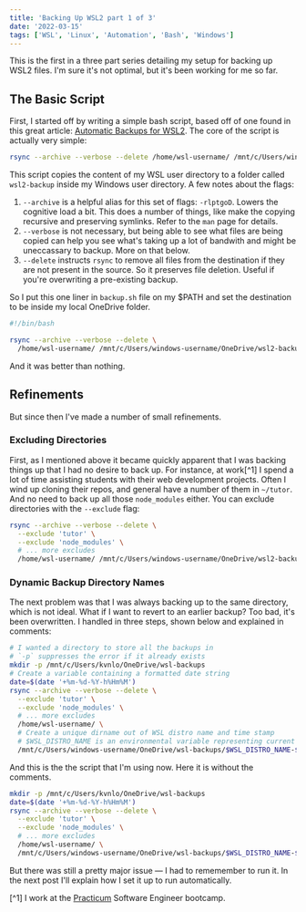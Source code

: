 ```yaml
---
title: 'Backing Up WSL2 part 1 of 3'
date: '2022-03-15'
tags: ['WSL', 'Linux', 'Automation', 'Bash', 'Windows']
---
```


This is the first in a three part series detailing my setup for backing up WSL2 files. I'm sure it's not optimal, but it's been working for me so far.

## The Basic Script

First, I started off by writing a simple bash script, based off of one found in this great article: [Automatic Backups for WSL2](https://stephenreescarter.net/automatic-backups-for-wsl2/#:~:text=Automating%20WSL2%20Backups&text=Using%20the%20Task%20Scheduler%2C%20we,the%20Windows%20Administrative%20Tools%20folder.&text=With%20the%20Task%20Scheduler%2C%20we,backup%20up%20to%20a%20schedule). The core of the script is actually very simple:

```sh
rsync --archive --verbose --delete /home/wsl-username/ /mnt/c/Users/windows-username/wsl2-backup/
```

This script copies the content of my WSL user directory to a folder called `wsl2-backup` inside my Windows user directory. A few notes about the flags:

1. `--archive` is a helpful alias for this set of flags: `-rlptgoD`. Lowers the cognitive load a bit. This does a number of things, like make the copying recursive and preserving symlinks. Refer to the `man` page for details.
2. `--verbose` is not necessary, but being able to see what files are being copied can help you see what's taking up a lot of bandwith and might be uneccassary to backup. More on that below.
3. `--delete` instructs `rsync` to remove all files from the destination if they are not present in
   the source. So it preserves file deletion. Useful if you're overwriting a pre-existing backup.

So I put this one liner in `backup.sh` file on my $PATH and set the destination to be inside my local OneDrive folder.

```sh
#!/bin/bash

rsync --archive --verbose --delete \
  /home/wsl-username/ /mnt/c/Users/windows-username/OneDrive/wsl2-backup/
```

And it was better than nothing.

## Refinements

But since then I've made a number of small refinements.

### Excluding Directories

First, as I mentioned above it became quickly apparent that I was backing things up that I had no desire to back up. For instance, at work[^1] I spend a lot of time assisting students with their web development projects. Often I wind up cloning their repos, and general have a number of them in `~/tutor`. And no need to back up all those `node_modules` either. You can exclude directories with the `--exclude` flag:

```sh
rsync --archive --verbose --delete \
  --exclude 'tutor' \
  --exclude 'node_modules' \
  # ... more excludes
  /home/wsl-username/ /mnt/c/Users/windows-username/OneDrive/wsl2-backup/
```

### Dynamic Backup Directory Names

The next problem was that I was always backing up to the same directory, which is not ideal. What if I want to revert to an earlier backup? Too bad, it's been overwritten. I handled in three steps, shown below and explained in comments:

```sh
# I wanted a directory to store all the backups in
# `-p` suppresses the error if it already exists
mkdir -p /mnt/c/Users/kvnlo/OneDrive/wsl-backups
# Create a variable containing a formatted date string
date=$(date '+%m-%d-%Y-h%Hm%M')
rsync --archive --verbose --delete \
  --exclude 'tutor' \
  --exclude 'node_modules' \
  # ... more excludes
  /home/wsl-username/ \
  # Create a unique dirname out of WSL distro name and time stamp
  # $WSL_DISTRO_NAME is an environmental variable representing current distro
  /mnt/c/Users/windows-username/OneDrive/wsl-backups/$WSL_DISTRO_NAME-$date/
```

And this is the the script that I'm using now. Here it is without the comments.

```sh
mkdir -p /mnt/c/Users/kvnlo/OneDrive/wsl-backups
date=$(date '+%m-%d-%Y-h%Hm%M')
rsync --archive --verbose --delete \
  --exclude 'tutor' \
  --exclude 'node_modules' \
  # ... more excludes
  /home/wsl-username/ \
  /mnt/c/Users/windows-username/OneDrive/wsl-backups/$WSL_DISTRO_NAME-$date/
```

But there was still a pretty major issue — I had to rememember to run it. In the next post I'll explain how I set it up to run automatically.

[^1] I work at the [Practicum](https://practicum.yandex.com/) Software Engineer bootcamp.
